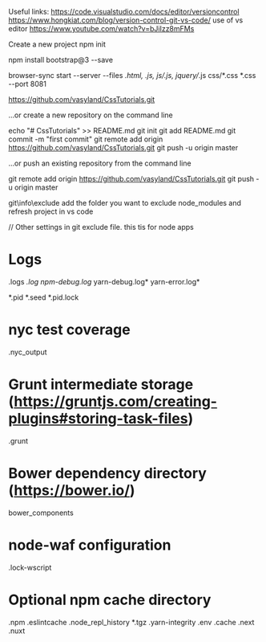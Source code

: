 
Useful links:
https://code.visualstudio.com/docs/editor/versioncontrol
https://www.hongkiat.com/blog/version-control-git-vs-code/
use of vs editor
https://www.youtube.com/watch?v=bJiIzz8mFMs


Create a new project
npm init

npm install bootstrap@3 --save

browser-sync start --server --files *.html, *.js, js/*.js, jquery/*.js css/*.css *.css --port 8081

https://github.com/vasyland/CssTutorials.git

…or create a new repository on the command line

echo "# CssTutorials" >> README.md
git init
git add README.md
git commit -m "first commit"
git remote add origin https://github.com/vasyland/CssTutorials.git
git push -u origin master

…or push an existing repository from the command line

git remote add origin https://github.com/vasyland/CssTutorials.git
git push -u origin master


git\info\exclude add the folder you want to exclude
node_modules
and refresh project in vs code

// Other settings in git exclude file. this tis for node apps

# Logs
.logs
*.log
npm-debug.log*
yarn-debug.log*
yarn-error.log*

*.pid
*.seed
*.pid.lock

# nyc test coverage
.nyc_output

# Grunt intermediate storage (https://gruntjs.com/creating-plugins#storing-task-files)
.grunt

# Bower dependency directory (https://bower.io/)
bower_components

# node-waf configuration
.lock-wscript

#
# Optional npm cache directory
.npm
.eslintcache
.node_repl_history
*.tgz
.yarn-integrity
.env
.cache
.next
.nuxt
